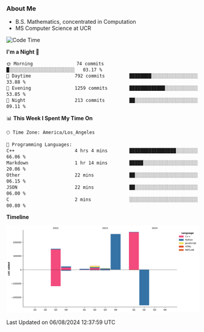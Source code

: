 ### About Me

- B.S. Mathematics, concentrated in Computation
- MS Computer Science at UCR



<!--START_SECTION:waka-->
![Code Time](http://img.shields.io/badge/Code%20Time-301%20hrs%2016%20mins-blue)

**I'm a Night 🦉** 

```text
🌞 Morning                74 commits          █░░░░░░░░░░░░░░░░░░░░░░░░   03.17 % 
🌆 Daytime                792 commits         ████████░░░░░░░░░░░░░░░░░   33.88 % 
🌃 Evening                1259 commits        █████████████░░░░░░░░░░░░   53.85 % 
🌙 Night                  213 commits         ██░░░░░░░░░░░░░░░░░░░░░░░   09.11 % 
```


📊 **This Week I Spent My Time On** 

```text
🕑︎ Time Zone: America/Los_Angeles

💬 Programming Languages: 
C++                      4 hrs 4 mins        █████████████████░░░░░░░░   66.06 % 
Markdown                 1 hr 14 mins        █████░░░░░░░░░░░░░░░░░░░░   20.06 % 
Other                    22 mins             ██░░░░░░░░░░░░░░░░░░░░░░░   06.15 % 
JSON                     22 mins             ██░░░░░░░░░░░░░░░░░░░░░░░   06.00 % 
C                        2 mins              ░░░░░░░░░░░░░░░░░░░░░░░░░   00.80 % 
```

**Timeline**

![Lines of Code chart](https://raw.githubusercontent.com/nickocruzm/nickocruzm/main/assets/bar_graph.png)


 Last Updated on 06/08/2024 12:37:59 UTC
<!--END_SECTION:waka-->
